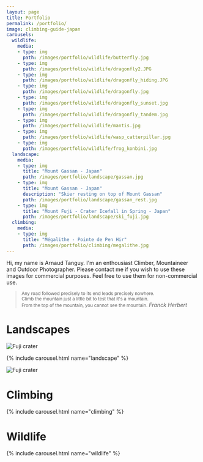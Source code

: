 ```yaml
---
layout: page
title: Portfolio
permalink: /portfolio/
image: climbing-guide-japan 
carousels:
  wildlife:
    media:
    - type: img
      path: /images/portfolio/wildlife/butterfly.jpg
    - type: img
      path: /images/portfolio/wildlife/dragonfly2.JPG
    - type: img
      path: /images/portfolio/wildlife/dragonfly_hiding.JPG
    - type: img
      path: /images/portfolio/wildlife/dragonfly.jpg
    - type: img
      path: /images/portfolio/wildlife/dragonfly_sunset.jpg
    - type: img
      path: /images/portfolio/wildlife/dragonfly_tandem.jpg
    - type: img
      path: /images/portfolio/wildlife/mantis.jpg
    - type: img
      path: /images/portfolio/wildlife/wasp_catterpillar.jpg
    - type: img
      path: /images/portfolio/wildlife/frog_konbini.jpg
  landscape:
    media:
    - type: img
      title: "Mount Gassan - Japan"
      path: /images/portfolio/landscape/gassan.jpg
    - type: img
      title: "Mount Gassan - Japan"
      description: "Skier resting on top of Mount Gassan"
      path: /images/portfolio/landscape/gassan_rest.jpg
    - type: img
      title: "Mount Fuji - Crater Icefall in Spring - Japan"
      path: /images/portfolio/landscape/ski_fuji.jpg
  climbing:
    media:
    - type: img
      title: "Mégalithe - Pointe de Pen Hir"
      path: /images/portfolio/climbing/megalithe.jpg
---
```


Hi, my name is Arnaud Tanguy. I'm an enthousiast Climber, Mountaineer and Outdoor Photographer. Please contact me if you wish to use these images for commercial purposes. Feel free to use them for non-commercial use.

> <small>Any road followed precisely to its end leads precisely nowhere.<br/>Climb the mountain just a little bit to test that it's a mountain.<br/>From the top of the mountain, you cannot see the mountain.</small>
> <cite>Franck Herbert</cite>

# Landscapes

<img src="{{ site.baseurl }}/images/portfolio/landscape/fuji_crater.jpg" alt="Fuji crater" />

{% include carousel.html name="landscape" %}

<img src="{{ site.baseurl }}/images/portfolio/landscape/mizugaki.jpg" alt="Fuji crater" />

# Climbing

{% include carousel.html name="climbing" %}

# Wildlife

{% include carousel.html name="wildlife" %}
